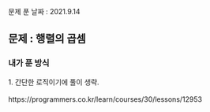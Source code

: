 문제 푼 날짜 : 2021.9.14

<h2>문제 : 행렬의 곱셈</h2>
 
<h3>내가 푼 방식</h3>
<div>1. 간단한 로직이기에 풀이 생략.</div>

<br>
https://programmers.co.kr/learn/courses/30/lessons/12953